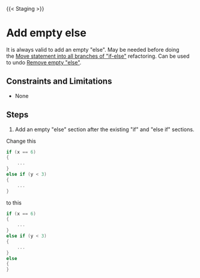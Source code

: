 {{< Staging >}}

# Add empty else

It is always valid to add an empty "else". May be needed before doing the [Move statement into all branches of "if-else"](move-statement-into-all-branches-of-if-else) refactoring. Can be used to undo [Remove empty "else"](remove-empty-else).

## Constraints and Limitations

* None

## Steps

1. Add an empty "else" section after the existing "if" and "else if" sections.

Change this

```cpp
if (x == 6)
{
    ...
}
else if (y < 3)
{
    ...
}
```

to this

```cpp
if (x == 6)
{
    ...
}
else if (y < 3)
{
    ...
}
else
{
}
```
